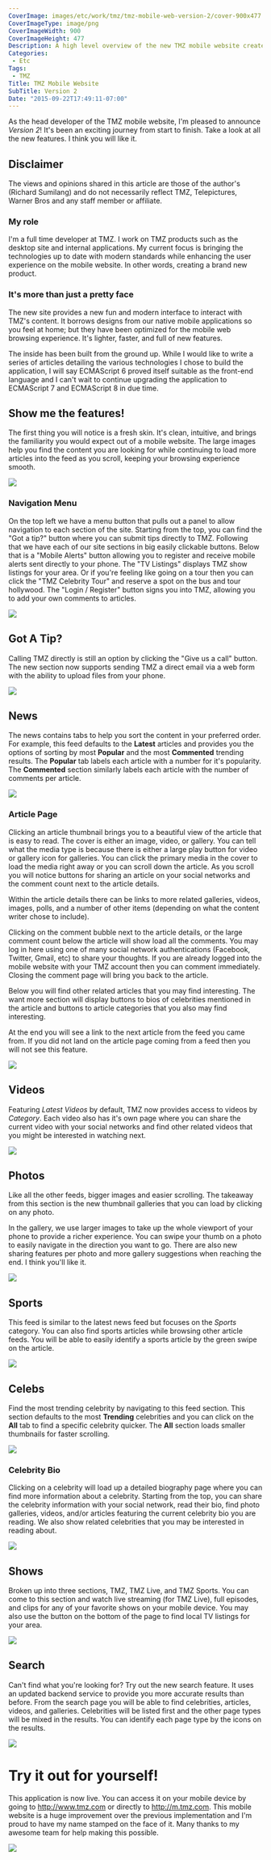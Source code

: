 ```yaml
---
CoverImage: images/etc/work/tmz/tmz-mobile-web-version-2/cover-900x477.png
CoverImageType: image/png
CoverImageWidth: 900
CoverImageHeight: 477
Description: A high level overview of the new TMZ mobile website created by Richard Sumilang.
Categories:
 - Etc
Tags:
 - TMZ
Title: TMZ Mobile Website
SubTitle: Version 2
Date: "2015-09-22T17:49:11-07:00"
---
```


As the head developer of the TMZ mobile website, I'm pleased to announce
*Version 2*! It's been an exciting journey from start to finish. Take a look at
all the new features. I think you will like it.


## Disclaimer

The views and opinions shared in this article are those of the author's (Richard
Sumilang) and do not necessarily reflect TMZ, Telepictures, Warner Bros and any
staff member or affiliate.

<!--more-->


### My role

I'm a full time developer at TMZ. I work on TMZ products such as the desktop
site and internal applications. My current focus is bringing the technologies up
to date with modern standards while enhancing the user experience on the mobile
website. In other words, creating a brand new product.


### It's more than just a pretty face

The new site provides a new fun and modern interface to interact with TMZ's
content. It borrows designs from our native mobile applications so you feel at
home; but they have been optimized for the mobile web browsing experience. It's
lighter, faster, and full of new features.

The inside has been built from the ground up. While I would like to write a
series of articles detailing the various technologies I chose to build the
application, I will say ECMAScript 6 proved itself suitable as the front-end
language and I can't wait to continue upgrading the application to ECMAScript 7
and ECMAScript 8 in due time.


## Show me the features!

The first thing you will notice is a fresh skin. It's clean, intuitive, and
brings the familiarity you would expect out of a mobile website. The large
images help you find the content you are looking for while continuing to load
more articles into the feed as you scroll, keeping your browsing experience
smooth.

<img src="/images/etc/work/tmz/tmz-mobile-web-version-2/homepage.png" class="center" />


### Navigation Menu

On the top left we have a menu button that pulls out a panel to allow navigation
to each section of the site. Starting from the top, you can find the "Got a tip?"
button where you can submit tips directly to TMZ. Following that we have each of
our site sections in big easily clickable buttons. Below that is a "Mobile
Alerts" button allowing you to register and receive mobile alerts sent directly
to your phone. The "TV Listings" displays TMZ show listings for your area. Or if
you're feeling like going on a tour then you can click the "TMZ Celebrity Tour"
and reserve a spot on the bus and tour hollywood. The "Login / Register" button
signs you into TMZ, allowing you to add your own comments to articles.

<img src="/images/etc/work/tmz/tmz-mobile-web-version-2/nav-menu.png" class="center" />


## Got A Tip?

Calling TMZ directly is still an option by clicking the "Give us a call" button.
The new section now supports sending TMZ a direct email via a web form with the
ability to upload files from your phone.

<img src="/images/etc/work/tmz/tmz-mobile-web-version-2/got-a-tip.gif" class="center" />


## News

The news contains tabs to help you sort the content in your preferred order. For
example, this feed defaults to the **Latest** articles and provides you the
options of sorting by most **Popular** and the most **Commented** trending
results. The **Popular** tab labels each article with a number for it's
popularity. The **Commented** section similarly labels each article with the
number of comments per article.

<img src="/images/etc/work/tmz/tmz-mobile-web-version-2/news-feed.gif" class="center" />


### Article Page

Clicking an article thumbnail brings you to a beautiful view of the article that
is easy to read. The cover is either an image, video, or gallery. You can tell
what the media type is because there is either a large play button for video or
gallery icon for galleries. You can click the primary media in the cover to load
the media right away or you can scroll down the article. As you scroll you will
notice buttons for sharing an article on your social networks and the comment
count next to the article details.

Within the article details there can be links to more related galleries, videos,
images, polls, and a number of other items (depending on what the content writer
chose to include).

Clicking on the comment bubble next to the article details, or the large comment
count below the article will show load all the comments. You may log in here
using one of many social network authentications (Facebook, Twitter, Gmail, etc)
to share your thoughts. If you are already logged into the mobile website with
your TMZ account then you can comment immediately. Closing the comment page will
bring you back to the article.

Below you will find other related articles that you may find interesting. The
want more section will display buttons to bios of celebrities mentioned in the
article and buttons to article categories that you also may find interesting.

At the end you will see a link to the next article from the feed you came from.
If you did not land on the article page coming from a feed then you will not see
this feature.

<img src="/images/etc/work/tmz/tmz-mobile-web-version-2/article-page.gif" class="center" />


## Videos

Featuring *Latest Videos* by default, TMZ now provides access to videos by
*Category*. Each video also has it's own page where you can share the current
video with your social networks and find other related videos that you might be
interested in watching next.

<img src="/images/etc/work/tmz/tmz-mobile-web-version-2/video-latest.png" class="center" />

## Photos

Like all the other feeds, bigger images and easier scrolling. The takeaway from
this section is the new thumbnail galleries that you can load by clicking on any
photo.

In the gallery, we use larger images to take up the whole viewport of your phone
to provide a richer experience. You can swipe your thumb on a photo to easily
navigate in the direction you want to go. There are also new sharing features
per photo and more gallery suggestions when reaching the end. I think you'll
like it.

<img src="/images/etc/work/tmz/tmz-mobile-web-version-2/photo-galleries.gif" class="center" />


## Sports

This feed is similar to the latest news feed but focuses on the *Sports*
category. You can also find sports articles while browsing other article feeds.
You will be able to easily identify a sports article by the green swipe on the
article.

<img src="/images/etc/work/tmz/tmz-mobile-web-version-2/tmz-sports.png" class="center" />


## Celebs

Find the most trending celebrity by navigating to this feed section. This section
defaults to the most **Trending** celebrities and you can click on the **All**
tab to find a specific celebrity quicker. The **All** section loads smaller
thumbnails for faster scrolling.

<img src="/images/etc/work/tmz/tmz-mobile-web-version-2/celebs.gif" class="center" />


### Celebrity Bio

Clicking on a celebrity will load up a detailed biography page where you can
find more information about a celebrity. Starting from the top, you can share the
celebrity information with your social network, read their bio, find photo
galleries, videos, and/or articles featuring the current celebrity bio you are
reading. We also show related celebrities that you may be interested in
reading about.

<img src="/images/etc/work/tmz/tmz-mobile-web-version-2/celeb-bio.gif" class="center" />


## Shows

Broken up into three sections, TMZ, TMZ Live, and TMZ Sports. You can come to
this section and watch live streaming (for TMZ Live), full episodes, and clips
for any of your favorite shows on your mobile device. You may also use the
button on the bottom of the page to find local TV listings for your area.

<img src="/images/etc/work/tmz/tmz-mobile-web-version-2/shows.gif" class="center" />


## Search

Can't find what you're looking for? Try out the new search feature. It uses an
updated backend service to provide you more accurate results than before. From
the search page you will be able to find celebrities, articles, videos, and
galleries. Celebrities will be listed first and the other page types will be
mixed in the results. You can identify each page type by the icons on the
results.

<img src="/images/etc/work/tmz/tmz-mobile-web-version-2/search-dave.gif" class="center" />


# Try it out for yourself!

This application is now live. You can access it on your mobile device by going to
http://www.tmz.com or directly to http://m.tmz.com. This mobile website is a
huge improvement over the previous implementation and I'm proud to have my name
stamped on the face of it. Many thanks to my awesome team for help making this
possible.

<img src="/images/etc/work/tmz/tmz-mobile-web-version-2/tmz-logo.png" class="center" />
